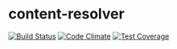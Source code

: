 # content-resolver

[![Build Status](https://travis-ci.org/crosscite/content-negotiation.svg?branch=master)](https://travis-ci.org/crosscite/content-negotiation)
[![Code Climate](https://codeclimate.com/github/crosscite/content-negotiation/badges/gpa.svg)](https://codeclimate.com/github/crosscite/content-negotiation)
[![Test Coverage](https://codeclimate.com/github/crosscite/content-negotiation/badges/coverage.svg)](https://codeclimate.com/github/crosscite/content-negotiation/coverage)
